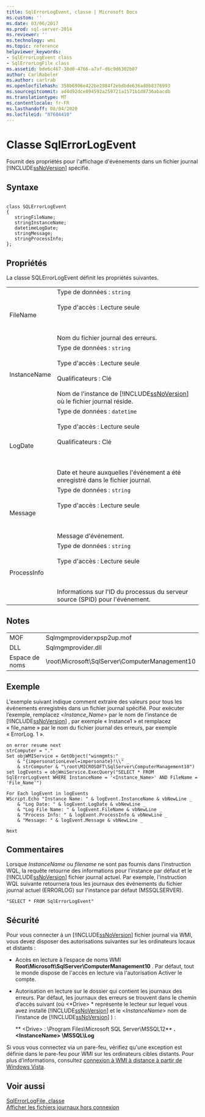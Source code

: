 ```yaml
---
title: SqlErrorLogEvent, classe | Microsoft Docs
ms.custom: ''
ms.date: 03/06/2017
ms.prod: sql-server-2014
ms.reviewer: ''
ms.technology: wmi
ms.topic: reference
helpviewer_keywords:
- SqlErrorLogEvent class
- SqlErrorLogFile class
ms.assetid: bde6c467-38d0-4766-a7af-d6c9d6302b07
author: CarlRabeler
ms.author: carlrab
ms.openlocfilehash: 358b6906e422be2984f2ebdbde636ad0b8376993
ms.sourcegitcommit: ad4d92dce894592a259721a1571b1d8736abacdb
ms.translationtype: MT
ms.contentlocale: fr-FR
ms.lasthandoff: 08/04/2020
ms.locfileid: "87604410"
---
```

# <a name="sqlerrorlogevent-class"></a>Classe SqlErrorLogEvent
  Fournit des propriétés pour l'affichage d'événements dans un fichier journal [!INCLUDE[ssNoVersion](../../includes/ssnoversion-md.md)] spécifié.  
  
## <a name="syntax"></a>Syntaxe  
  
```  
  
class SQLErrorLogEvent   
{  
   stringFileName;  
   stringInstanceName;  
   datetimeLogDate;  
   stringMessage;  
   stringProcessInfo;  
};  
```  
  
## <a name="properties"></a>Propriétés  
 La classe SQLErrorLogEvent définit les propriétés suivantes.  
  
|||  
|-|-|  
|FileName|Type de données : `string`<br /><br /> Type d'accès : Lecture seule<br /><br /> <br /><br /> Nom du fichier journal des erreurs.|  
|InstanceName|Type de données : `string`<br /><br /> Type d'accès : Lecture seule<br /><br /> Qualificateurs : Clé<br /><br /> Nom de l'instance de [!INCLUDE[ssNoVersion](../../includes/ssnoversion-md.md)] où le fichier journal réside.|  
|LogDate|Type de données : `datetime`<br /><br /> Type d'accès : Lecture seule<br /><br /> Qualificateurs : Clé<br /><br /> <br /><br /> Date et heure auxquelles l'événement a été enregistré dans le fichier journal.|  
|Message|Type de données : `string`<br /><br /> Type d'accès : Lecture seule<br /><br /> <br /><br /> Message d'événement.|  
|ProcessInfo|Type de données : `string`<br /><br /> Type d'accès : Lecture seule<br /><br /> <br /><br /> Informations sur l'ID du processus du serveur source (SPID) pour l'événement.|  
  
## <a name="remarks"></a>Notes  
  
|||  
|-|-|  
|MOF|Sqlmgmproviderxpsp2up.mof|  
|DLL|Sqlmgmprovider.dll|  
|Espace de noms|\root\Microsoft\SqlServer\ComputerManagement10|  
  
## <a name="example"></a>Exemple  
 L'exemple suivant indique comment extraire des valeurs pour tous les événements enregistrés dans un fichier journal spécifié. Pour exécuter l’exemple, remplacez \<*Instance_Name*> par le nom de l’instance de [!INCLUDE[ssNoVersion](../../includes/ssnoversion-md.md)] , par exemple « Instance1 » et remplacez « file_name » par le nom du fichier journal des erreurs, par exemple « ErrorLog. 1 ».  
  
```  
on error resume next  
strComputer = "."  
Set objWMIService = GetObject("winmgmts:" _  
    & "{impersonationLevel=impersonate}!\\" _  
    & strComputer & "\root\MICROSOFT\SqlServer\ComputerManagement10")  
set logEvents = objWmiService.ExecQuery("SELECT * FROM SqlErrorLogEvent WHERE InstanceName = '<Instance_Name>' AND FileName = 'File_Name'")  
  
For Each logEvent in logEvents  
WScript.Echo "Instance Name: " & logEvent.InstanceName & vbNewLine _  
    & "Log Date: " & logEvent.LogDate & vbNewLine _  
    & "Log File Name: " & logEvent.FileName & vbNewLine _  
    & "Process Info: " & logEvent.ProcessInfo & vbNewLine _  
    & "Message: " & logEvent.Message & vbNewLine _  
  
Next  
```  
  
## <a name="comments"></a>Commentaires  
 Lorsque *InstanceName* ou *filename* ne sont pas fournis dans l’instruction WQL, la requête retourne des informations pour l’instance par défaut et le [!INCLUDE[ssNoVersion](../../includes/ssnoversion-md.md)] fichier journal actuel. Par exemple, l'instruction WQL suivante retournera tous les journaux des événements du fichier journal actuel (ERRORLOG) sur l'instance par défaut (MSSQLSERVER).  
  
```  
"SELECT * FROM SqlErrorLogEvent"  
```  
  
## <a name="security"></a>Sécurité  
 Pour vous connecter à un [!INCLUDE[ssNoVersion](../../includes/ssnoversion-md.md)] fichier journal via WMI, vous devez disposer des autorisations suivantes sur les ordinateurs locaux et distants :  
  
-   Accès en lecture à l’espace de noms WMI **Root\Microsoft\SqlServer\ComputerManagement10** . Par défaut, tout le monde dispose de l'accès en lecture via l'autorisation Activer le compte.  
  
-   Autorisation en lecture sur le dossier qui contient les journaux des erreurs. Par défaut, les journaux des erreurs se trouvent dans le chemin d’accès suivant (où \<*Drive> * représente le lecteur sur lequel vous avez installé [!INCLUDE[ssNoVersion](../../includes/ssnoversion-md.md)] et le \<*InstanceName*> nom de l’instance de [!INCLUDE[ssNoVersion](../../includes/ssnoversion-md.md)] ) :  
  
     ** \<Drive> : \Program Files\Microsoft SQL Server\MSSQL12** **. \<InstanceName> \MSSQL\Log**  
  
 Si vous vous connectez via un pare-feu, vérifiez qu'une exception est définie dans le pare-feu pour WMI sur les ordinateurs cibles distants. Pour plus d’informations, consultez [connexion à WMI à distance à partir de Windows Vista](https://go.microsoft.com/fwlink/?LinkId=178848).  
  
## <a name="see-also"></a>Voir aussi  
 [SqlErrorLogFile, classe](sqlerrorlogfile-class.md)   
 [Afficher les fichiers journaux hors connexion](../logs/view-offline-log-files.md)  
  
  
